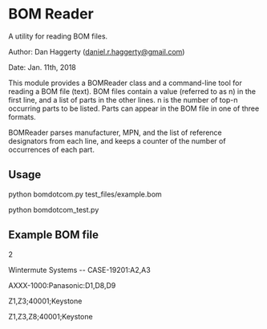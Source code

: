 # BOM Reader
A utility for reading BOM files.

Author: Dan Haggerty (daniel.r.haggerty@gmail.com)

Date: Jan. 11th, 2018

This module provides a BOMReader class and a command-line tool for reading a
BOM file (text). BOM files contain a value (referred to as n) in the first
line, and a list of parts in the other lines. n is the number of top-n
occurring parts to be listed. Parts can appear in the BOM file in one of three
formats.

BOMReader parses manufacturer, MPN, and the list of reference designators
from each line, and keeps a counter of the number of occurrences of
each part.

## Usage
python bomdotcom.py test_files/example.bom

python bomdotcom_test.py

## Example BOM file
2

Wintermute Systems -- CASE-19201:A2,A3

AXXX-1000:Panasonic:D1,D8,D9

Z1,Z3;40001;Keystone

Z1,Z3,Z8;40001;Keystone

